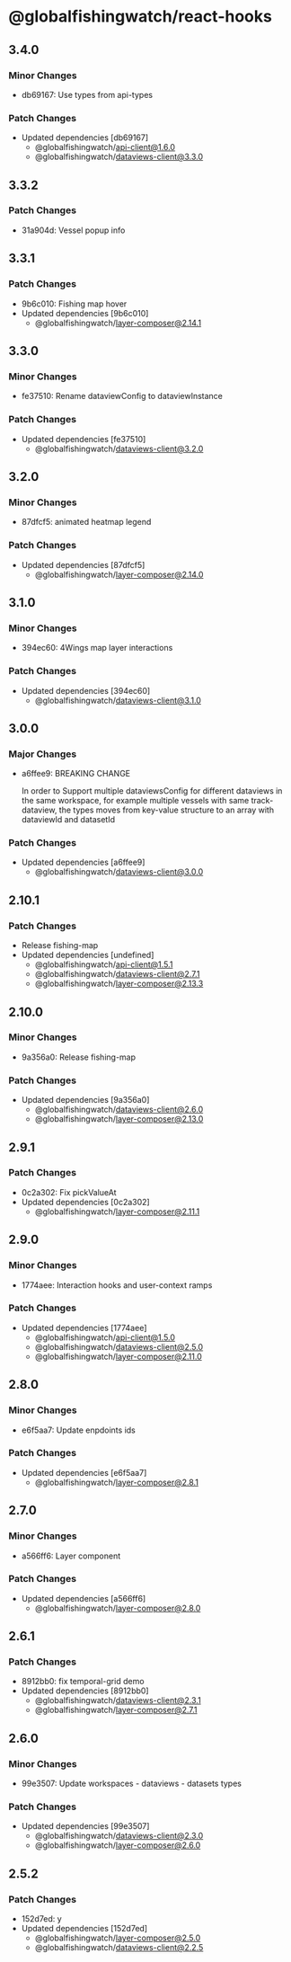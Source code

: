 # @globalfishingwatch/react-hooks

## 3.4.0

### Minor Changes

- db69167: Use types from api-types

### Patch Changes

- Updated dependencies [db69167]
  - @globalfishingwatch/api-client@1.6.0
  - @globalfishingwatch/dataviews-client@3.3.0

## 3.3.2

### Patch Changes

- 31a904d: Vessel popup info

## 3.3.1

### Patch Changes

- 9b6c010: Fishing map hover
- Updated dependencies [9b6c010]
  - @globalfishingwatch/layer-composer@2.14.1

## 3.3.0

### Minor Changes

- fe37510: Rename dataviewConfig to dataviewInstance

### Patch Changes

- Updated dependencies [fe37510]
  - @globalfishingwatch/dataviews-client@3.2.0

## 3.2.0

### Minor Changes

- 87dfcf5: animated heatmap legend

### Patch Changes

- Updated dependencies [87dfcf5]
  - @globalfishingwatch/layer-composer@2.14.0

## 3.1.0

### Minor Changes

- 394ec60: 4Wings map layer interactions

### Patch Changes

- Updated dependencies [394ec60]
  - @globalfishingwatch/dataviews-client@3.1.0

## 3.0.0

### Major Changes

- a6ffee9: BREAKING CHANGE

  In order to Support multiple dataviewsConfig for different dataviews in the same workspace, for example multiple vessels with same track-dataview, the types moves from key-value structure to an array with dataviewId and datasetId

### Patch Changes

- Updated dependencies [a6ffee9]
  - @globalfishingwatch/dataviews-client@3.0.0

## 2.10.1

### Patch Changes

- Release fishing-map
- Updated dependencies [undefined]
  - @globalfishingwatch/api-client@1.5.1
  - @globalfishingwatch/dataviews-client@2.7.1
  - @globalfishingwatch/layer-composer@2.13.3

## 2.10.0

### Minor Changes

- 9a356a0: Release fishing-map

### Patch Changes

- Updated dependencies [9a356a0]
  - @globalfishingwatch/dataviews-client@2.6.0
  - @globalfishingwatch/layer-composer@2.13.0

## 2.9.1

### Patch Changes

- 0c2a302: Fix pickValueAt
- Updated dependencies [0c2a302]
  - @globalfishingwatch/layer-composer@2.11.1

## 2.9.0

### Minor Changes

- 1774aee: Interaction hooks and user-context ramps

### Patch Changes

- Updated dependencies [1774aee]
  - @globalfishingwatch/api-client@1.5.0
  - @globalfishingwatch/dataviews-client@2.5.0
  - @globalfishingwatch/layer-composer@2.11.0

## 2.8.0

### Minor Changes

- e6f5aa7: Update enpdoints ids

### Patch Changes

- Updated dependencies [e6f5aa7]
  - @globalfishingwatch/layer-composer@2.8.1

## 2.7.0

### Minor Changes

- a566ff6: Layer component

### Patch Changes

- Updated dependencies [a566ff6]
  - @globalfishingwatch/layer-composer@2.8.0

## 2.6.1

### Patch Changes

- 8912bb0: fix temporal-grid demo
- Updated dependencies [8912bb0]
  - @globalfishingwatch/dataviews-client@2.3.1
  - @globalfishingwatch/layer-composer@2.7.1

## 2.6.0

### Minor Changes

- 99e3507: Update workspaces - dataviews - datasets types

### Patch Changes

- Updated dependencies [99e3507]
  - @globalfishingwatch/dataviews-client@2.3.0
  - @globalfishingwatch/layer-composer@2.6.0

## 2.5.2

### Patch Changes

- 152d7ed: y
- Updated dependencies [152d7ed]
  - @globalfishingwatch/layer-composer@2.5.0
  - @globalfishingwatch/dataviews-client@2.2.5
